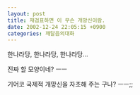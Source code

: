 ```yaml
---
layout: post
title: 재검표하면 이 무슨 개망신이람.
date: 2002-12-24 22:05:15 +0900
categories: 깨달음의대화
---
```

한나라당, 한나라당, 한나라당...
  
진짜 할 모양이네? ㅡㅡ 
  

  
기어코 국제적 개망신을 자초해 주는 구나? ㅡㅡ;;